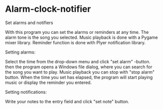 # Alarm-clock-notifier
Set alarms and notifiers

With this program you can set the alarms or reminders at any time. The alarm tone is the song you selected. Music playback
is done with a Pygame mixer library.
Reminder function is done with Plyer notification library.

Setting alarms:

Select the time from the drop-down menu and click "set alarm" -button. then the program opens a Windows file dialog,
where you can search for the song you want to play. Music playback you can stop with "stop alarm" button.
When the time you set has elapsed, the program will start playing music or display the reminder you entered.

Setting notifications:

Write your notes to the entry field and click "set note" button.
